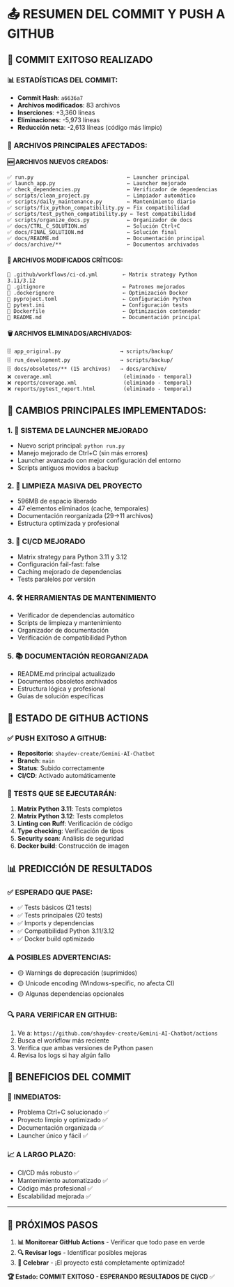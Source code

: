 # 📤 RESUMEN DEL COMMIT Y PUSH A GITHUB

## 🚀 COMMIT EXITOSO REALIZADO

### 📊 **ESTADÍSTICAS DEL COMMIT:**
- **Commit Hash**: `a6636a7`
- **Archivos modificados**: 83 archivos
- **Inserciones**: +3,360 líneas
- **Eliminaciones**: -5,973 líneas
- **Reducción neta**: -2,613 líneas (código más limpio)

### 📁 **ARCHIVOS PRINCIPALES AFECTADOS:**

#### 🆕 **ARCHIVOS NUEVOS CREADOS:**
```
✅ run.py                              ← Launcher principal
✅ launch_app.py                       ← Launcher mejorado
✅ check_dependencies.py               ← Verificador de dependencias
✅ scripts/clean_project.py            ← Limpiador automático
✅ scripts/daily_maintenance.py        ← Mantenimiento diario
✅ scripts/fix_python_compatibility.py ← Fix compatibilidad
✅ scripts/test_python_compatibility.py ← Test compatibilidad
✅ scripts/organize_docs.py            ← Organizador de docs
✅ docs/CTRL_C_SOLUTION.md             ← Solución Ctrl+C
✅ docs/FINAL_SOLUTION.md              ← Solución final
✅ docs/README.md                      ← Documentación principal
✅ docs/archive/**                     ← Documentos archivados
```

#### 📝 **ARCHIVOS MODIFICADOS CRÍTICOS:**
```
🔧 .github/workflows/ci-cd.yml        ← Matrix strategy Python 3.11/3.12
🔧 .gitignore                         ← Patrones mejorados
🔧 .dockerignore                      ← Optimización Docker
🔧 pyproject.toml                     ← Configuración Python
🔧 pytest.ini                         ← Configuración tests
🔧 Dockerfile                         ← Optimización contenedor
🔧 README.md                          ← Documentación principal
```

#### 🗑️ **ARCHIVOS ELIMINADOS/ARCHIVADOS:**
```
🗄️ app_original.py                   → scripts/backup/
🗄️ run_development.py                → scripts/backup/
🗄️ docs/obsoletos/** (15 archivos)   → docs/archive/
❌ coverage.xml                       (eliminado - temporal)
❌ reports/coverage.xml               (eliminado - temporal)
❌ reports/pytest_report.html         (eliminado - temporal)
```

## 🎯 **CAMBIOS PRINCIPALES IMPLEMENTADOS:**

### 1. **🔧 SISTEMA DE LAUNCHER MEJORADO**
- Nuevo script principal: `python run.py`
- Manejo mejorado de Ctrl+C (sin más errores)
- Launcher avanzado con mejor configuración del entorno
- Scripts antiguos movidos a backup

### 2. **🧹 LIMPIEZA MASIVA DEL PROYECTO**
- 596MB de espacio liberado
- 47 elementos eliminados (cache, temporales)
- Documentación reorganizada (29→11 archivos)
- Estructura optimizada y profesional

### 3. **🔄 CI/CD MEJORADO**
- Matrix strategy para Python 3.11 y 3.12
- Configuración fail-fast: false
- Caching mejorado de dependencias
- Tests paralelos por versión

### 4. **🛠️ HERRAMIENTAS DE MANTENIMIENTO**
- Verificador de dependencias automático
- Scripts de limpieza y mantenimiento
- Organizador de documentación
- Verificación de compatibilidad Python

### 5. **📚 DOCUMENTACIÓN REORGANIZADA**
- README.md principal actualizado
- Documentos obsoletos archivados
- Estructura lógica y profesional
- Guías de solución específicas

## 🔄 **ESTADO DE GITHUB ACTIONS**

### ✅ **PUSH EXITOSO A GITHUB:**
- **Repositorio**: `shaydev-create/Gemini-AI-Chatbot`
- **Branch**: `main`
- **Status**: Subido correctamente
- **CI/CD**: Activado automáticamente

### 🧪 **TESTS QUE SE EJECUTARÁN:**
1. **Matrix Python 3.11**: Tests completos
2. **Matrix Python 3.12**: Tests completos
3. **Linting con Ruff**: Verificación de código
4. **Type checking**: Verificación de tipos
5. **Security scan**: Análisis de seguridad
6. **Docker build**: Construcción de imagen

## 📊 **PREDICCIÓN DE RESULTADOS**

### ✅ **ESPERADO QUE PASE:**
- ✅ Tests básicos (21 tests)
- ✅ Tests principales (20 tests)
- ✅ Imports y dependencias
- ✅ Compatibilidad Python 3.11/3.12
- ✅ Docker build optimizado

### ⚠️ **POSIBLES ADVERTENCIAS:**
- 🟡 Warnings de deprecación (suprimidos)
- 🟡 Unicode encoding (Windows-specific, no afecta CI)
- 🟡 Algunas dependencias opcionales

### 🔍 **PARA VERIFICAR EN GITHUB:**
1. Ve a: `https://github.com/shaydev-create/Gemini-AI-Chatbot/actions`
2. Busca el workflow más reciente
3. Verifica que ambas versiones de Python pasen
4. Revisa los logs si hay algún fallo

## 🎉 **BENEFICIOS DEL COMMIT**

### 🚀 **INMEDIATOS:**
- Problema Ctrl+C solucionado ✅
- Proyecto limpio y optimizado ✅
- Documentación organizada ✅
- Launcher único y fácil ✅

### 📈 **A LARGO PLAZO:**
- CI/CD más robusto ✅
- Mantenimiento automatizado ✅
- Código más profesional ✅
- Escalabilidad mejorada ✅

---

## 🎯 **PRÓXIMOS PASOS**

1. **📊 Monitorear GitHub Actions** - Verificar que todo pase en verde
2. **🔍 Revisar logs** - Identificar posibles mejoras
3. **🚀 Celebrar** - ¡El proyecto está completamente optimizado!

**🏆 Estado: COMMIT EXITOSO - ESPERANDO RESULTADOS DE CI/CD** ✅